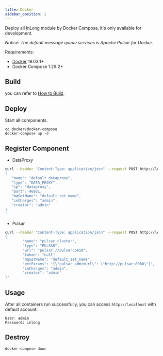 ```yaml
---
title: Docker
sidebar_position: 2
---
```


Deploy all InLong module by Docker Compose, it's only available for development. 

*Notice: The default message queue services is Apache Pulsar for Docker.*

Requirements:

- [Docker](https://docs.docker.com/engine/install/) 19.03.1+
- Docker Compose 1.29.2+

## Build
you can refer to [How to Build](quick_start/how_to_build.md).

## Deploy
Start all components.

```shell
cd docker/docker-compose
docker-compose up -d
```

## Register Component
- DataProxy
```bash
curl --header "Content-Type: application/json" --request POST http://localhost:8083/api/inlong/manager/openapi/cluster/save --data '
{
   "name": "default_dataproxy",
   "type": "DATA_PROXY",
   "ip": "dataproxy",
   "port": 46801,
   "mqSetName": "default_set_name",
   "inCharges": "admin",
   "creator": "admin"
}
'
```

- Pulsar
```bash
curl --header "Content-Type: application/json" --request POST http://localhost:8083/api/inlong/manager/openapi/cluster/save --data '
{
        "name": "pulsar_cluster",
        "type": "PULSAR",
        "url": "pulsar://pulsar:6650",
        "token": "null",
        "mqSetName": "default_set_name",
        "extParams": "{\"pulsar_adminUrl\": \"http://pulsar:8080\"}",
        "inCharges": "admin",
        "creator": "admin"
}'
```

## Usage

After all containers run successfully, you can access `http://localhost` with default account:

```shell
User: admin
Password: inlong
```

## Destroy

```shell
docker-compose down
```
